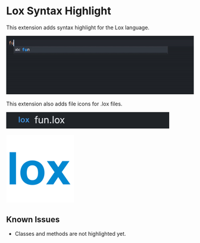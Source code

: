 # Lox Syntax Highlight

This extension adds syntax highlight for the Lox language.

![Example video](/assets/example.gif)

This extension also adds file icons for .lox files.

![Image of file icon](/assets/file-icon-example.png)

![Image of file icon](/assets/lox.svg)

## Known Issues

- Classes and methods are not highlighted yet.


